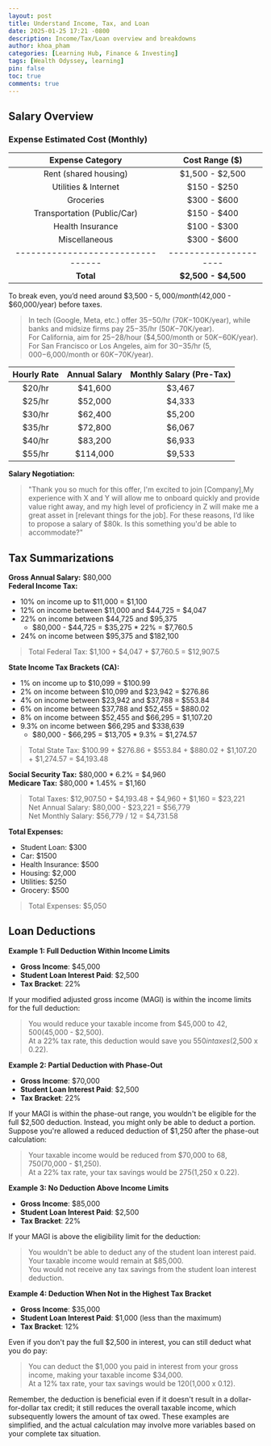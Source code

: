 ```yaml
---
layout: post
title: Understand Income, Tax, and Loan
date: 2025-01-25 17:21 -0800
description: Income/Tax/Loan overview and breakdowns
author: khoa_pham
categories: [Learning Hub, Finance & Investing]
tags: [Wealth Odyssey, learning]
pin: false
toc: true
comments: true
---
```


## Salary Overview
### Expense	Estimated Cost (Monthly)

| **Expense Category**            | **Cost Range ($)**  |
|:-------------------------------:|:-------------------:|
| Rent (shared housing)           | $1,500 - $2,500     |
| Utilities & Internet            | $150 - $250         |
| Groceries                       | $300 - $600         |
| Transportation (Public/Car)     | $150 - $400         |
| Health Insurance                | $100 - $300         |
| Miscellaneous                   | $300 - $600         |
|---------------------------------|---------------------|
| **Total**                       | **$2,500 - $4,500** |

To break even, you’d need around $3,500 - $5,000/month ($42,000 - $60,000/year) before taxes.
> In tech (Google, Meta, etc.) offer $35-$50/hr ($70K-$100K/year), while banks and midsize firms pay $25-$35/hr ($50K-$70K/year).   
> For California, aim for $25-$28/hour ($4,500/month or $50K-$60K/year).   
> For San Francisco or Los Angeles, aim for $30-$35/hr ($5,000-$6,000/month or $60K-$70K/year).   

| Hourly Rate | Annual Salary | Monthly Salary (Pre-Tax) |
|:-----------:|:-------------:|:------------------------:|
| $20/hr      | $41,600       | $3,467                   |
| $25/hr      | $52,000       | $4,333                   |
| $30/hr      | $62,400       | $5,200                   |
| $35/hr      | $72,800       | $6,067                   |
| $40/hr      | $83,200       | $6,933                   |
| $55/hr      | $114,000      | $9,533                   |

**Salary Negotiation:**
> "Thank you so much for this offer, I'm excited to join [Company],My experience with X and Y will allow me to onboard quickly and provide value right away, and my high level of proficiency in Z will make me a great asset in [relevant things for the job]. For these reasons, I’d like to propose a salary of $80k. Is this something you'd be able to accommodate?"


## Tax Summarizations
**Gross Annual Salary:** $80,000  
**Federal Income Tax:**  
* 10% on income up to $11,000 = $1,100
* 12% on income between $11,000 and $44,725 = $4,047
* 22% on income between $44,725 and $95,375
    * $80,000 - $44,725 = $35,275 * 22% = $7,760.5
* 24% on income between $95,375 and $182,100

> Total Federal Tax: $1,100 + $4,047 + $7,760.5 = $12,907.5

**State Income Tax Brackets (CA):**   
* 1% on income up to $10,099 = $100.99
* 2% on income between $10,099 and $23,942 = $276.86
* 4% on income between $23,942 and $37,788 = $553.84
* 6% on income between $37,788 and $52,455 = $880.02
* 8% on income between $52,455 and $66,295 = $1,107.20
* 9.3% on income between $66,295 and $338,639
    * $80,000 - $66,295 = $13,705 * 9.3% = $1,274.57

> Total State Tax: $100.99 + $276.86 + $553.84 + $880.02 + $1,107.20 + $1,274.57 = $4,193.48

**Social Security Tax:** $80,000 * 6.2% = $4,960  
**Medicare Tax:** $80,000 * 1.45% = $1,160

> Total Taxes: $12,907.50 + $4,193.48 + $4,960 + $1,160 = $23,221    
> Net Annual Salary: $80,000 - $23,221 = $56,779    
> Net Monthly Salary: $56,779 / 12 = $4,731.58   

**Total Expenses:**   
* Student Loan: $300
* Car: $1500
* Health Insurance: $500
* Housing: $2,000
* Utilities: $250
* Grocery: $500

> Total Expenses: $5,050


## Loan Deductions
**Example 1: Full Deduction Within Income Limits**
- **Gross Income**: $45,000
- **Student Loan Interest Paid**: $2,500
- **Tax Bracket**: 22%

If your modified adjusted gross income (MAGI) is within the income limits for the full deduction:
> You would reduce your taxable income from $45,000 to $42,500 ($45,000 - $2,500).  
> At a 22% tax rate, this deduction would save you $550 in taxes ($2,500 x 0.22).   

**Example 2: Partial Deduction with Phase-Out**
- **Gross Income**: $70,000
- **Student Loan Interest Paid**: $2,500
- **Tax Bracket**: 22%

If your MAGI is within the phase-out range, you wouldn't be eligible for the full $2,500 deduction. Instead, you might only be able to deduct a portion. Suppose you're allowed a reduced deduction of $1,250 after the phase-out calculation:
> Your taxable income would be reduced from $70,000 to $68,750 ($70,000 - $1,250).   
> At a 22% tax rate, your tax savings would be $275 ($1,250 x 0.22).   

**Example 3: No Deduction Above Income Limits**
- **Gross Income**: $85,000
- **Student Loan Interest Paid**: $2,500
- **Tax Bracket**: 22%

If your MAGI is above the eligibility limit for the deduction:
> You wouldn't be able to deduct any of the student loan interest paid.    
> Your taxable income would remain at $85,000.   
> You would not receive any tax savings from the student loan interest deduction.   

**Example 4: Deduction When Not in the Highest Tax Bracket**
- **Gross Income**: $35,000
- **Student Loan Interest Paid**: $1,000 (less than the maximum)
- **Tax Bracket**: 12%

Even if you don't pay the full $2,500 in interest, you can still deduct what you do pay:
> You can deduct the $1,000 you paid in interest from your gross income, making your taxable income $34,000.    
> At a 12% tax rate, your tax savings would be $120 ($1,000 x 0.12).   

Remember, the deduction is beneficial even if it doesn't result in a dollar-for-dollar tax credit; it still reduces the overall taxable income, which subsequently lowers the amount of tax owed. These examples are simplified, and the actual calculation may involve more variables based on your complete tax situation.